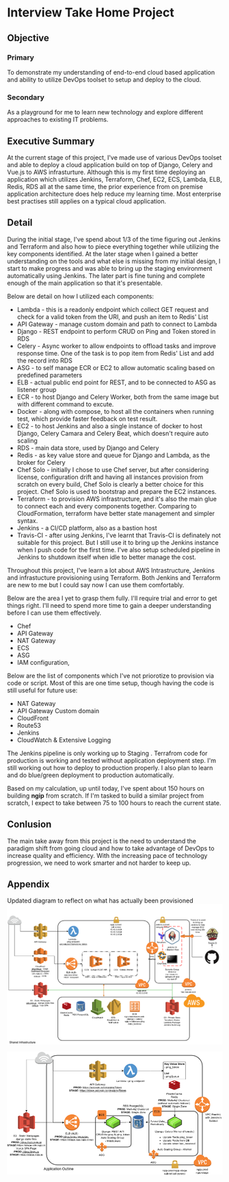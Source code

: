 # Interview Take Home Project

## Objective
### Primary
To demonstrate my understanding of end-to-end cloud based application and ability to utilize DevOps toolset to setup and deploy to the cloud.
### Secondary
As a playground for me to learn new technology and explore different approaches to existing IT problems.

## Executive Summary
At the current stage of this project, I've made use of various DevOps toolset and able to deploy a cloud application build on top of Django, Celery and Vue.js to AWS infrasturture. Although this is my first time deploying an application which utilizes Jenkins, Terraform, Chef, EC2, ECS, Lambda, ELB, Redis, RDS all at the same time, the prior experience from on premise application architecture does help reduce my learning time. Most enterprise best practises still applies on a typical cloud application. 
 
## Detail

During the initial stage, I've spend about 1/3 of the time figuring out Jenkins and Terraform and also how to piece everything together while utilizing the key components identified. At the later stage when I gained a better understanding on the tools and what else is missing from my initial design, I start to make progress and was able to bring up the staging environment automatically using Jenkins. The later part is fine tuning and complete enough of the main application so that it's presentable.

Below are detail on how I utilized each components:

- Lambda - this is a readonly endpoint which collect GET request and check for a valid token from the URI, and push an item to Redis' List
- API Gateway - manage custom domain and path to connect to Lambda
- Django - REST endpoint to perform CRUD on Ping and Token stored in RDS
- Celery - Async worker to allow endpoints to offload tasks and improve response time. One of the task is to pop item from Redis' List and add the record into RDS
- ASG - to self manage ECR or EC2 to allow automatic scaling based on predefined parameters
- ELB - actual public end point for REST, and to be connected to ASG as listener group
- ECR - to host Django and Celery Worker, both from the same image but with different command to excute.
- Docker - along with compose, to host all the containers when running test, which provide faster feedback on test result. 
- EC2 - to host Jenkins and also a single instance of docker to host Django, Celery Camara and Celery Beat, which doesn't require auto scaling
- RDS - main data store, used by Django and Celery
- Redis - as key value store and queue for Django and Lambda, as the broker for Celery
- Chef Solo - initially I chose to use Chef server, but after considering license, configuration drift and having all instances provision from scratch on every build, Chef Solo is clearly a better choice for this project. Chef Solo is used to bootstrap and prepare the EC2 instances.   
- Terraform - to provision AWS infrastructure, and it's also the main glue to connect each and every components together. Comparing to CloudFormation, terraform have better state management and simpler syntax.
- Jenkins - a CI/CD platform, also as a bastion host
- Travis-CI - after using Jenkins, I've learnt that Travis-CI is definately not suitable for this project. But I still use it to bring up the Jenkins instance when I push code for the first time. I've also setup scheduled pipeline in Jenkins to shutdown itself when idle to better manage the cost. 

Throughout this project, I've learn a lot about AWS Intrastructure, Jenkins and infrastucture provisioning using Terraform. Both Jenkins and Terraform are new to me but I could say now I can use them comfortably. 

Below are the area I yet to grasp them fully. I'll require trial and error to get things right. I'll need to spend more time to gain a deeper understanding before I can use them effectively.

- Chef
- API Gateway
- NAT Gateway
- ECS
- ASG
- IAM configuration,    

Below are the list of components which I've not priorotize to provision via code or script. Most of this are one time setup, though having the code is still useful for future use:

- NAT Gateway
- API Gateway Custom domain
- CloudFront
- Route53
- Jenkins
- CloudWatch & Extensive Logging
 
The Jenkins pipeline is only working up to Staging . Terrafrom code for production is working and tested without application deployment step. I'm still working out how to deploy to production properly. I also plan to learn and do blue/green deployment to production automatically.  

Based on my calculation, up until today, I've spent about 150 hours on building **ngip** from scratch.
If I'm tasked to build a similar project from scratch, I expect to take between 75 to 100 hours to reach the current state.   

## Conlusion
The main take away from this project is the need to understand the paradigm shift from going cloud and how to take advantage of DevOps to increase quality and efficiency. With the increasing pace of technology progression, we need to work smarter and not harder to keep up. 



## Appendix
Updated diagram to reflect on what has actually been provisioned
![Infra](docs/images/ngip%20-%20solution%20architecture-Infra-Shared-v0.1.png)

![Infra](docs/images/ngip%20-%20solution%20architecture-Application-v0.1.png)